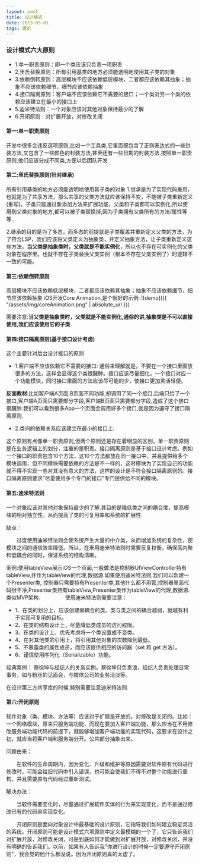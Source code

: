 ```yaml
---
layout: post
title: 设计模式
date: 2013-05-01
tags: 理论
---
```



### 设计模式六大原则

- 1.单一职责原则：即一个类应该只负责一项职责
- 2.里氏替换原则：所有引用基类的地方必须能透明地使用其子类的对象
- 3.依赖倒转原则：高层模块不应该依赖低层模块，二者都应该依赖其抽象；抽象不应该依赖细节，细节应该依赖抽象
- 4.接口隔离原则：客户端不应该依赖它不需要的接口；一个类对另一个类的依赖应该建立在最小的接口上
- 5.迪米特法则：一个对象应该对其他对象保持最少的了解
- 6.开闭原则：对扩展开放，对修改关闭





#### 第一:单一职责原则
开发中很多会违反这项原则,比如一个工具类,它里面既包含了正则表达式的一些封装方法,又包含了一些颜色的封装方法,甚至还有一些日期的封装方法.按照单一职责原则,他们应该分成不同类,方便以后团队开发

#### 第二:里氏替换原则(针对继承)
所有引用基类的地方必须能透明地使用其子类的对象
1.继承是为了实现代码重用，也就是为了共享方法，那么共享的父类方法就应该保持不变，不能被子类重新定义(重写)。子类只能通过新添加方法来扩展功能，父类和子类都可以实例化.所以使用到父类对象的地方,都可以被子类替换掉,因为子类拥有父类所有的方法/属性等等.

2.继承的目的是为了多态，而多态的前提就是子类覆盖并重新定义父类的方法，为了符合LSP，我们应该将父类定义为抽象类，并定义抽象方法，让子类重新定义这些方法，**当父类是抽象类时，父类就是不能实例化**，所以也不存在可实例化的父类对象在程序里。也就不存在子类替换父类实例（根本不存在父类实例了）时逻辑不一致的可能。 



#### 第三:依赖倒转原则
高层模块不应该依赖低层模块，二者都应该依赖其抽象；抽象不应该依赖细节，细节应该依赖抽象
iOS开发Core Animation,是个很好的示例:
![demo]({{ "/assets/img/coreAnimation.png" | absolute_url }})

需要注意:**当父类是抽象类时，父类就是不能实例化,通俗的讲,抽象类是不可以直接使用,我们应该使用它的子类**


#### 第四:接口隔离原则(基于接口设计考虑)
这个主要针对后台设计接口的原则
 - 1.客户端不应该依赖它不需要的接口:
 通俗来理解就是，不要在一个接口里面放很多的方法，这样会显得这个类很臃肿。接口应该尽量细化，一个接口对应一个功能模块，同时接口里面的方法应该尽可能的少，使接口更加灵活轻便。

**反面教材**:比如客户端A页面,B页面不同功能,却调用了同一个接口,后端只给了一个接口,客户端A页面只需要部分字段,客户端B页面只需要部分字段,造成了这个接口很臃肿.我们可以看到很多App一个页面会调用好多个接口,就是因为遵守了接口隔离原则.

- 2.类间的依赖关系应该建立在最小的接口上:


这个原则有点像单一职责原则,但两个原则还是存在着明显的区别。单一职责原则是在业务逻辑上的划分，注重的是职责。接口隔离原则是基于接口设计考虑。例如一个接口的职责包含10个方法，这10个方法都放在同一接口中，并且提供给多个模块调用，但不同模块需要依赖的方法是不一样的，这时模块为了实现自己的功能就不得不实现一些对其没有意义的方法，这样的设计是不符合接口隔离原则的。接口隔离原则要求"尽量使用多个专门的接口"专门提供给不同的模块。

#### 第五:迪米特法则
一个对象应该对其他对象保持最少的了解.其目的是降低类之间的耦合度，提高模块的相对独立性。从而提高了类的可复用率和系统的扩展性.

缺点：

　　过度使用迪米特法则会使系统产生大量的中介类，从而增加系统的复杂性，使模块之间的通信效率降低。所以，在釆用迪米特法则时需要反复权衡，确保高内聚和低耦合的同时，保证系统的结构清晰。

案例:使用tableView展示iOS一个页面,一般做法是控制器UIViewController持有tableView,并作为tableView的代理,数据源.如果使用迪米特法则,我们可以新建一个Presenter类, 控制器只需要持有Presenter类,其他什么都不用管,控制器里面代码很干净,Presenter类持有tableView,Presenter类作为tableView的代理,数据源.类似MVP架构.
　　
　　
使用迪米特法则需要注意：

- 1、在类的划分上，应该创建弱耦合的类。类与类之间的耦合越弱，就越有利于实现可复用的目标。
- 2、在类的结构设计上，尽量降低类成员的访问权限。
- 3、在类的设计上，优先考虑将一个类设置成不变类。
- 4、在对其他类的引用上，将引用其他对象的次数降到最低。
- 5、不暴露类的属性成员，而应该提供相应的访问器（set 和 get 方法）。
- 6、谨慎使用序列化（Serializable）功能。

经典案例：
蔡徐坤与经纪人的关系实例。蔡徐坤只负责浪，经纪人负责处理日常事务，如与粉丝的见面会，与媒体公司的业务洽淡等。

在设计第三方共享库的时候,特别需要注意迪米特法则.
　　

#### 第六:开闭原则
软件对象（类、模块、方法等）应该对于扩展是开放的，对修改是关闭的。比如：一个网络模块，原来只服务端功能，而现在要加入客户端功能，那么应当在不用修改服务端功能代码的前提下，就能够增加客户端功能的实现代码，这要求在设计之初，就应当将客户端和服务端分开。公共部分抽象出来。

问题由来：

　　在软件的生命周期内，因为变化、升级和维护等原因需要对软件原有代码进行修改时，可能会给旧代码中引入错误，也可能会使我们不得不对整个功能进行重构，并且需要原有代码经过重新测试。

解决办法：

　　当软件需要变化时，尽量通过扩展软件实体的行为来实现变化，而不是通过修改已有的代码来实现变化。

　　开闭原则是面向对象设计中最基础的设计原则，它指导我们如何建立稳定灵活的系统。开闭原则可能是设计模式六项原则中定义最模糊的一个了，它只告诉我们对扩展开放，对修改关闭，可是到底如何才能做到对扩展开放，对修改关闭，并没有明确的告诉我们。以前，如果有人告诉我"你进行设计的时候一定要遵守开闭原则"，我会觉的他什么都没说。因为开闭原则真的太虚了。
